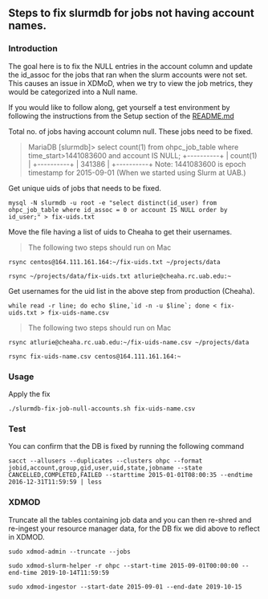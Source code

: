 ## Steps to fix slurmdb for jobs not having account names.

### Introduction
The goal here is to fix the NULL entries in the account column and update the id_assoc for the jobs that ran when the slurm accounts were not set. This causes an issue in XDMoD, when we try to view the job metrics, they would be categorized into a Null name. 

If you would like to follow along, get yourself a test environment by following the instructions from the Setup section of the [README.md]([https://github.com/eesaanatluri/slurm-accounting-fix/blob/master/README.md](https://github.com/eesaanatluri/slurm-accounting-fix/blob/master/README.md))
 
Total no. of jobs having account column null. These jobs need to be fixed.
> MariaDB [slurmdb]> select count(1) from ohpc_job_table where time_start>1441083600 and account IS NULL;
+----------+
| count(1) |
+----------+
|   341386 |
+----------+
Note: 1441083600 is epoch timestamp for 2015-09-01 (When we started using Slurm at UAB.) 

Get unique uids of jobs that needs to be fixed.
```
mysql -N slurmdb -u root -e "select distinct(id_user) from ohpc_job_table where id_assoc = 0 or account IS NULL order by id_user;" > fix-uids.txt
```

Move the file having a list of uids to Cheaha to get their usernames.
> The following two steps should run on Mac
```
rsync centos@164.111.161.164:~/fix-uids.txt ~/projects/data
```
```
rsync ~/projects/data/fix-uids.txt atlurie@cheaha.rc.uab.edu:~
```

Get usernames for the uid list in the above step from production (Cheaha).
```
while read -r line; do echo $line,`id -n -u $line`; done < fix-uids.txt > fix-uids-name.csv
```
> The following two steps should run on Mac
```
rsync atlurie@cheaha.rc.uab.edu:~/fix-uids-name.csv ~/projects/data
```
```
rsync fix-uids-name.csv centos@164.111.161.164:~
```

### Usage

Apply the fix
```
./slurmdb-fix-job-null-accounts.sh fix-uids-name.csv
```

### Test

You can confirm that the DB is fixed by running the following command
```
sacct --allusers --duplicates --clusters ohpc --format jobid,account,group,gid,user,uid,state,jobname --state CANCELLED,COMPLETED,FAILED --starttime 2015-01-01T08:00:35 --endtime 2016-12-31T11:59:59 | less
```

### XDMOD

Truncate all the tables containing job data and you can then re-shred and re-ingest your resource manager data, for the DB fix we did above to reflect in XDMOD.

```
sudo xdmod-admin --truncate --jobs 
```
```
sudo xdmod-slurm-helper -r ohpc --start-time 2015-09-01T00:00:00 --end-time 2019-10-14T11:59:59
```
```
sudo xdmod-ingestor --start-date 2015-09-01 --end-date 2019-10-15
```
